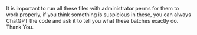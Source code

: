It is important to run all these files with administrator perms for them to work properly, if you think something is suspicious in these, you can always ChatGPT the code and ask it to tell you what these batches exactly do.
Thank You.
